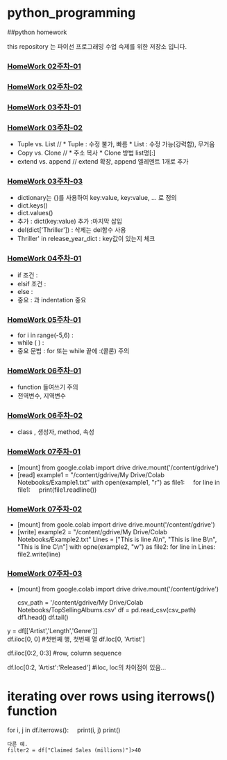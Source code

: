 # python_programming
##python homework

this repository 는 파이선 프로그래밍 수업 숙제를 위한 저장소 입니다.

### [HomeWork 02주차-01](https://github.com/lim-ilyong/python_programming/blob/main/hw1/Types(%ED%95%99%EC%83%9D%EC%9A%A9).ipynb)
### [HomeWork 02주차-02](https://github.com/lim-ilyong/python_programming/blob/main/hw1/Strings(%ED%95%99%EC%83%9D%EC%9A%A9).ipynb)

### [HomeWork 03주차-01](https://github.com/lim-ilyong/python_programming/blob/main/hw2/Tuples(%ED%95%99%EC%83%9D%EC%9A%A9).ipynb)
### [HomeWork 03주차-02](https://github.com/lim-ilyong/python_programming/blob/main/hw2/Lists(%ED%95%99%EC%83%9D%EC%9A%A9).ipynb)
  * Tuple vs. List //  * Tuple : 수정 불가, 빠름   * List : 수정 가능(강력함), 무거움
  * Copy vs. Clone // * 주소 복사  * Clone 방법 list명[:]
  * extend vs. append // extend 확장, append 엘레멘트 1개로 추가    
### [HomeWork 03주차-03](https://github.com/lim-ilyong/python_programming/blob/main/hw2/Dictionaries(%ED%95%99%EC%83%9D%EC%9A%A9).ipynb)
  * dictionary는 {}를 사용하여 key:value,  key:value, … 로 정의			
  * dict.keys()			
  * dict.values()			
  * 추가 : dict(key:value) 추가 :마지막 삽입			
  * del(dict['Thriller'])  : 삭제는 del함수 사용			
  * Thriller' in release_year_dict : key값이 있는지 체크			

### [HomeWork 04주차-01](https://github.com/lim-ilyong/python_programming/blob/main/hw3/Conditions(%ED%95%99%EC%83%9D%EC%9A%A9).ipynb)
  * if 조건 :
  * elsif 조건 :
  * else :
  * 중요 : 과 indentation 중요

### [HomeWork 05주차-01](https://github.com/lim-ilyong/python_programming/blob/main/hw4/Loops(%ED%95%99%EC%83%9D%EC%9A%A9).ipynb)
  * for i in range(-5,6) : 
  * while ( ) :
  * 중요 문법 : for 또는 while 끝에 :(콜론) 주의


### [HomeWork 06주차-01](https://github.com/lim-ilyong/python_programming/blob/main/hw5/Functions(%ED%95%99%EC%83%9D%EC%9A%A9).ipynb)
  * function 들여쓰기 주의
  * 전역변수, 지역변수

### [HomeWork 06주차-02](https://github.com/lim-ilyong/python_programming/blob/main/hw5/Classes(%ED%95%99%EC%83%9D%EC%9A%A9).ipynb)
  * class , 생성자, method, 속성


### [HomeWork 07주차-01](https://github.com/lim-ilyong/python_programming/blob/main/hw6/ReadFile(%ED%95%99%EC%83%9D%EC%9A%A9).ipynb)
  * [mount]
    from google.colab import drive
    drive.mount('/content/gdrive')
  * [read]
    example1 = "/content/gdrive/My Drive/Colab Notebooks/Example1.txt"
    with open(example1, "r") as file1:
         for line in file1:
             print(file1.readline())

### [HomeWork 07주차-02](https://github.com/lim-ilyong/python_programming/blob/main/hw6/WriteFile(%ED%95%99%EC%83%9D%EC%9A%A9).ipynb)
   * [mount]
     from goole.colab import drive
     drive.mount('/content/gdrive')
   * [write]
     example2 = "/content/gdrive/My Drive/Colab Notebooks/Example2.txt"
     Lines = ["This is line A\n", "This is line B\n", "This is line C\n"]
     with opne(example2, "w") as file2:
         for line in Lines:
             file2.write(line)


### [HomeWork 07주차-03](https://github.com/lim-ilyong/python_programming/blob/main/hw6/LoadData(Pandas)(%ED%95%99%EC%83%9D%EC%9A%A9).ipynb)
  * [mount]
    from google.colab import drive
      drive.mount('/content/gdrive')

    csv_path = '/content/gdrive/My Drive/Colab Notebooks/TopSellingAlbums.csv'
    df = pd.read_csv(csv_path)
    df1.head()
    df.tail()
    
   y = df[['Artist','Length','Genre']]  
   df.iloc[0, 0] #첫번째 행, 첫번째 열 
   df.loc[0, 'Artist']

   df.iloc[0:2, 0:3] #row, column sequence 

   df.loc[0:2, 'Artist':'Released'] #iloc, loc의 차이점이 있음...

   # iterating over rows using iterrows() function 

   for i, j in df.iterrows():
       print(i, j)
       print()


    다른 예.
    filter2 = df["Claimed Sales (millions)"]>40

